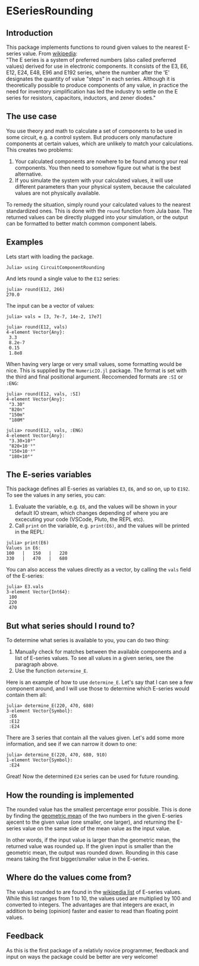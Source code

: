 # ESeriesRounding

<!---[![Stable](https://img.shields.io/badge/docs-stable-blue.svg)](https://KronosTheLate.github.io/ESeriesRounding.jl/stable)
[![Dev](https://img.shields.io/badge/docs-dev-blue.svg)](https://KronosTheLate.github.io/ESeriesRounding.jl/dev)
[![Build Status](https://github.com/KronosTheLate/ESeriesRounding.jl/workflows/CI/badge.svg)](https://github.com/KronosTheLate/ESeriesRounding.jl/actions)
[![Coverage](https://codecov.io/gh/KronosTheLate/ESeriesRounding.jl/branch/master/graph/badge.svg)](https://codecov.io/gh/KronosTheLate/ESeriesRounding.jl)--->

## Introduction
This package implements functions to round given values to the nearest E-series value. From [wikipedia](https://en.wikipedia.org/wiki/E_series_of_preferred_numbers):  
"The E series is a system of preferred numbers (also called preferred values) derived for use in electronic components. It consists of the E3, E6, E12, E24, E48, E96 and E192 series, where the number after the 'E' designates the quantity of value "steps" in each series. Although it is theoretically possible to produce components of any value, in practice the need for inventory simplification has led the industry to settle on the E series for resistors, capacitors, inductors, and zener diodes."

## The use case
You use theory and math to calculate a set of components to be used in some circuit, e.g. a control system. But producers only manufacture components at certain values, which are unlikely to match your calculations. This creates two problems:
1) Your calculated components are nowhere to be found among your real components. You then need to somehow figure out what is the best alternative.
2) If you simulate the system with your calculated values, it will use different parameters than your physical system, because the calculated values are not physically available.

To remedy the situation, simply round your calculated values to the nearest standardized ones. This is done with the `round` function from Jula base. The returned values can be directly plugged into your simulation, or the output can be formatted to better match common component labels.

## Examples

Lets start with loading the package.
```julia-REPL
Julia> using CircuitComponentRounding
```

And lets round a single value to the `E12` series:
```julia-REPL
julia> round(E12, 266)
270.0
```

The input can be a vector of values:
```julia-REPL
julia> vals = [3, 7e-7, 14e-2, 17e7]

julia> round(E12, vals)
4-element Vector{Any}:
 3.3
 8.2e-7
 0.15
 1.8e8
 ```

When having very large or very small values, some formatting would be nice. This is supplied by the `NumericIO.jl` package. The format is set with the third and final positional argument. Reccomended formats are `:SI` or `:ENG`:
```julia-REPL
julia> round(E12, vals, :SI)
4-element Vector{Any}:
 "3.30"
 "820n"
 "150m"
 "180M"

julia> round(E12, vals, :ENG)
4-element Vector{Any}:
 "3.30×10⁰"
 "820×10⁻⁹"
 "150×10⁻³"
 "180×10⁶"
```

## The E-series variables
This package defines all E-series as variables `E3`, `E6`, and so on, up to `E192`. To see the values in any series, you can:
1) Evaluate the variable, e.g. `E6`, and the values will be shown in your default IO stream, which changes depending of where you are excecuting your code (VSCode, Pluto, the REPL etc).
2) Call `print` on the variable, e.g. `print(E6)`, and the values will be printed in the REPL:
```julia-REPL
julia> print(E6)
Values in E6:
100   |   150   |   220
330   |   470   |   680
```

You can also access the values directly as a vector, by calling the `vals` field of the E-series:
```julia-REPL
julia> E3.vals
3-element Vector{Int64}:        
 100
 220
 470
```

## But what series should I round to?
To determine what series is available to you, you can do two thing:
1) Manually check for matches between the available components and a list of E-series values. To see all values in a given series, see the paragraph above.
2) Use the function `determine_E`.

Here is an example of how to use `determine_E`. Let's say that I can see a few component around, and I will use those to determine which E-series would contain them all:
```julia-REPL
julia> determine_E(220, 470, 680)
3-element Vector{Symbol}:
 :E6
 :E12
 :E24
```

There are 3 series that contain all the values given. Let's add some more information, and see if we can narrow it down to one:
```julia-REPL
julia> determine_E(220, 470, 680, 910)
1-element Vector{Symbol}:
 :E24
```

Great! Now the determined `E24` series can be used for future rounding.




## How the rounding is implemented
The rounded value has the smallest percentage error possible. This is done by finding the [geometric mean](https://en.wikipedia.org/wiki/Geometric_mean) of the 
two numbers in the given E-series ajecent to the given value (one smaller, one larger), and 
returning the E-series value on the same side of the mean value as the input value.

In other words, if the input value is larger than the geometric mean, the returned value was rounded up. 
If the given input is smaller than the geometric mean, the output was rounded down. Rounding in this case means taking the first bigger/smaller value in the E-series.

## Where do the values come from?
The values rounded to are found in the [wikipedia list](https://en.wikipedia.org/wiki/E_series_of_preferred_numbers#Lists) of E-series values. While this list ranges from 1 to 10, the values used are multiplied by 100 and converted to integers. The advantages are that integers are exact, in addition to being (opinion) faster and easier to read than floating point values.
  
## Feedback
As this is the first package of a relativly novice programmer, feedback and input on ways the package could be better are very welcome!
